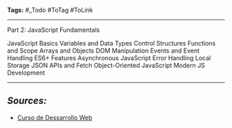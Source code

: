 **Tags:** #_Todo
#ToTag #ToLink 
- - -
Part 2: JavaScript Fundamentals

JavaScript Basics
Variables and Data Types
Control Structures
Functions and Scope
Arrays and Objects
DOM Manipulation
Events and Event Handling
ES6+ Features
Asynchronous JavaScript
Error Handling
Local Storage
JSON
APIs and Fetch
Object-Oriented JavaScript
Modern JS Development
- - - 
## ***Sources:***
-  [Curso de Dessarrollo Web](https://developer.mozilla.org/en-US/) 